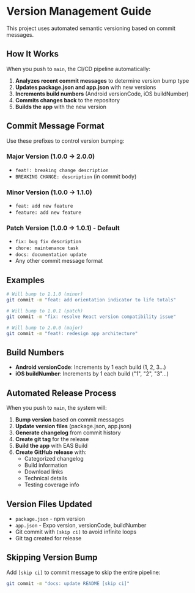 # Version Management Guide

This project uses automated semantic versioning based on commit messages.

## How It Works

When you push to `main`, the CI/CD pipeline automatically:

1. **Analyzes recent commit messages** to determine version bump type
2. **Updates package.json and app.json** with new versions
3. **Increments build numbers** (Android versionCode, iOS buildNumber)
4. **Commits changes back** to the repository
5. **Builds the app** with the new version

## Commit Message Format

Use these prefixes to control version bumping:

### Major Version (1.0.0 → 2.0.0)
- `feat!: breaking change description`
- `BREAKING CHANGE: description` (in commit body)

### Minor Version (1.0.0 → 1.1.0)  
- `feat: add new feature`
- `feature: add new feature`

### Patch Version (1.0.0 → 1.0.1) - Default
- `fix: bug fix description`
- `chore: maintenance task`
- `docs: documentation update`
- Any other commit message format

## Examples

```bash
# Will bump to 1.1.0 (minor)
git commit -m "feat: add orientation indicator to life totals"

# Will bump to 1.0.1 (patch)  
git commit -m "fix: resolve React version compatibility issue"

# Will bump to 2.0.0 (major)
git commit -m "feat!: redesign app architecture"
```

## Build Numbers

- **Android versionCode**: Increments by 1 each build (1, 2, 3...)
- **iOS buildNumber**: Increments by 1 each build ("1", "2", "3"...)

## Automated Release Process

When you push to `main`, the system will:

1. **Bump version** based on commit messages
2. **Update version files** (package.json, app.json)
3. **Generate changelog** from commit history
4. **Create git tag** for the release
5. **Build the app** with EAS Build
6. **Create GitHub release** with:
   - Categorized changelog
   - Build information
   - Download links
   - Technical details
   - Testing coverage info

## Version Files Updated

- `package.json` - npm version
- `app.json` - Expo version, versionCode, buildNumber
- Git commit with `[skip ci]` to avoid infinite loops
- Git tag created for release

## Skipping Version Bump

Add `[skip ci]` to commit message to skip the entire pipeline:

```bash
git commit -m "docs: update README [skip ci]"
```